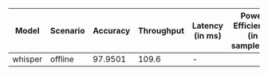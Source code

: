 | Model   | Scenario   |   Accuracy |   Throughput | Latency (in ms)   | Power Efficiency (in samples/J)   | TEST01   |
|---------|------------|------------|--------------|-------------------|-----------------------------------|----------|
| whisper | offline    |    97.9501 |        109.6 | -                 |                                   | passed   |